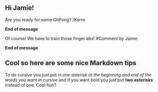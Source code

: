 ## Hi Jamie!

Are you ready for some GitPong? */Karro*


**End of message**

Of course! We have to train those finger abs! #Comment by Jaime.

**End of message**

## Cool so here are some nice Markdown tips

To do cursive you just put in *one asterisk at the beginning and end of the words you want in cursive* and if you want bold you just put **two asterisks** instead of one. Cool huh?

